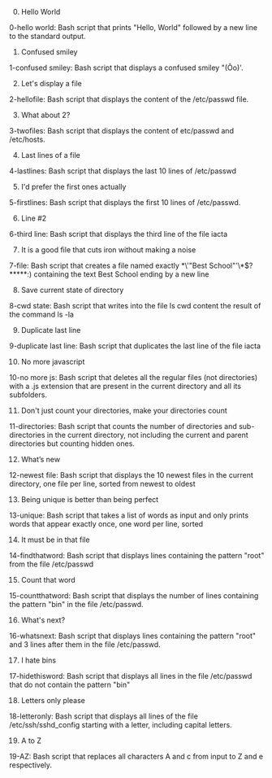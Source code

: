 0. Hello World

0-hello world: Bash script that prints "Hello, World" followed by a new line to the standard output.

1. Confused smiley

1-confused smiley: Bash script that displays a confused smiley "(Ôo)'.

2. Let's display a file

2-hellofile: Bash script that displays the content of the /etc/passwd file.

3. What about 2?

3-twofiles: Bash script that displays the content of etc/passwd and /etc/hosts.

4. Last lines of a file

4-lastlines: Bash script that displays the last 10 lines of /etc/passwd

5. I'd prefer the first ones actually

5-firstlines: Bash script that displays the first 10 lines of /etc/passwd.

6. Line #2

6-third line: Bash script that displays the third line of the file iacta

7. It is a good file that cuts iron without making a noise

7-file: Bash script that creates a file named exactly \*\\'"Best School"\'\\*$\?\*\*\*\*\*:) containing the text Best School ending by a new line

8. Save current state of directory

8-cwd state: Bash script that writes into the file ls cwd content the result of the command ls -la

9. Duplicate last line

9-duplicate last line: Bash script that duplicates the last line of the file iacta

10. No more javascript

10-no more js: Bash script that deletes all the regular files (not directories) with a .js extension that are present in the current directory and all its subfolders.

11. Don't just count your directories, make your directories count

11-directories: Bash script that counts the number of directories and sub-directories in the current directory, not including the current and parent directories but counting hidden ones.

12. What’s new

12-newest file: Bash script that displays the 10 newest files in the current directory, one file per line, sorted from newest to oldest

13. Being unique is better than being perfect

13-unique: Bash script that takes a list of words as input and only prints words that appear exactly once, one word per line, sorted

14. It must be in that file

14-findthatword: Bash script that displays lines containing the pattern "root" from the file /etc/passwd

15. Count that word

15-countthatword: Bash script that displays the number of lines containing the pattern "bin" in the file /etc/passwd.

16. What's next?

16-whatsnext: Bash script that displays lines containing the pattern "root" and 3 lines after them in the file /etc/passwd.

17. I hate bins

17-hidethisword: Bash script that displays all lines in the file /etc/passwd that do not contain the pattern "bin"

18. Letters only please

18-letteronly: Bash script that displays all lines of the file /etc/ssh/sshd_config starting with a letter, including capital letters.

19. A to Z

19-AZ: Bash script that replaces all characters A and c from input to Z and e respectively.
